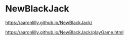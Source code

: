 # NewBlackJack

https://aaronlilly.github.io/NewBlackJack/



https://aaronlilly.github.io/NewBlackJack/playGame.html
